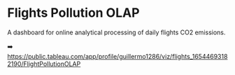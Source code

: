 # Flights Pollution OLAP

A dashboard for online analytical processing of daily flights CO2 emissions.

➡️ https://public.tableau.com/app/profile/guillermo1286/viz/flights_16544693182190/FlightPollutionOLAP
